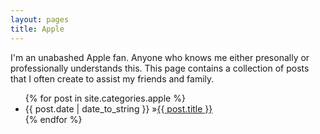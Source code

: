 ```yaml
---
layout: pages
title: Apple
---
```


I'm an unabashed Apple fan. Anyone who knows me either presonally or professionally understands this. This page contains a collection of posts that I often create to assist my friends and family.

<ul id="blog-posts" class="posts">
{% for post in site.categories.apple %}
    <li><span>{{ post.date | date_to_string }} &raquo;</span><a href="{{ post.url }}">{{ post.title }}</a></li>
{% endfor %}
</ul>